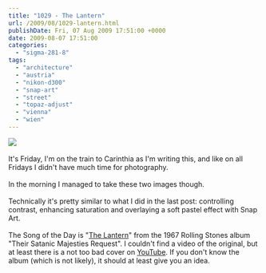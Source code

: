 ```yaml
---
title: "1029 - The Lantern"
url: /2009/08/1029-lantern.html
publishDate: Fri, 07 Aug 2009 17:51:00 +0000
date: 2009-08-07 17:51:00
categories: 
  - "sigma-281-8"
tags: 
  - "architecture"
  - "austria"
  - "nikon-d300"
  - "snap-art"
  - "street"
  - "topaz-adjust"
  - "vienna"
  - "wien"
---
```

<a href="https://d25zfm9zpd7gm5.cloudfront.net/1200x1200/2009/20090807_081729_ps.jpg" target="_blank"><img src="https://d25zfm9zpd7gm5.cloudfront.net/0600x0600/2009/20090807_081729_ps.jpg"/></a><br/><br/>It's Friday, I'm on the train to Carinthia as I'm writing this, and like on all Fridays I didn't have much time for photography.<br/><br/><a href="https://d25zfm9zpd7gm5.cloudfront.net/1200x1200/2009/20090807_081632_ps.jpg" target="_blank"><img alt="" border="0" src="https://d25zfm9zpd7gm5.cloudfront.net/0150x0150/2009/20090807_081632_ps.jpg" style="margin: 10pt 10px 10px 0pt; float: right;"/></a> In the morning I managed to take these two images though. <br/><br/> Technically it's pretty similar to what I did in the last post: controlling contrast, enhancing saturation and overlaying a soft pastel effect with Snap Art.<br/><br/>The Song of the Day is "<a href="http://www.lyricsmode.com/lyrics/r/rolling_stones/the_lantern.html" target="_blank">The Lantern</a>" from the 1967 Rolling Stones album "Their Satanic Majesties Request". I couldn't find a video of the original, but at least there is a not too bad cover on <a href="http://www.youtube.com/watch?v=vJPdIiLRh0s" target="_blank">YouTube</a>. If you don't know the album (which is not likely), it should at least give you an idea.
